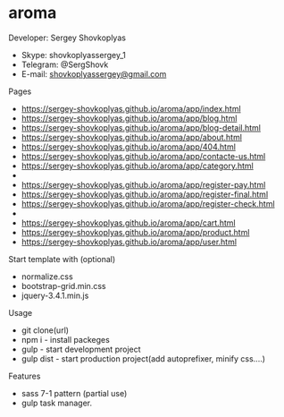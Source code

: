 # aroma

Developer: Sergey Shovkoplyas 
- Skype: shovkoplyassergey_1
- Telegram: @SergShovk
- E-mail: shovkoplyassergey@gmail.com


Pages
- https://sergey-shovkoplyas.github.io/aroma/app/index.html
- https://sergey-shovkoplyas.github.io/aroma/app/blog.html
- https://sergey-shovkoplyas.github.io/aroma/app/blog-detail.html
- https://sergey-shovkoplyas.github.io/aroma/app/about.html
- https://sergey-shovkoplyas.github.io/aroma/app/404.html
- https://sergey-shovkoplyas.github.io/aroma/app/contacte-us.html
- https://sergey-shovkoplyas.github.io/aroma/app/category.html
- 
- https://sergey-shovkoplyas.github.io/aroma/app/register-pay.html
- https://sergey-shovkoplyas.github.io/aroma/app/register-final.html
- https://sergey-shovkoplyas.github.io/aroma/app/register-check.html
- 
- https://sergey-shovkoplyas.github.io/aroma/app/cart.html
- https://sergey-shovkoplyas.github.io/aroma/app/product.html
- https://sergey-shovkoplyas.github.io/aroma/app/user.html

Start template with (optional)
- normalize.css
- bootstrap-grid.min.css
- jquery-3.4.1.min.js

Usage 
- git clone(url)
- npm i      - install packeges
- gulp       - start development project
- gulp dist  - start production project(add autoprefixer, minify css....)

Features 
- sass 7-1 pattern (partial use)
- gulp task manager.
